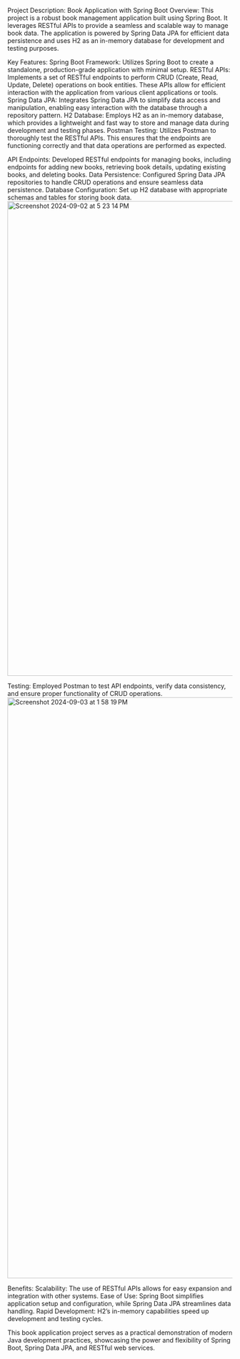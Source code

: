 Project Description: Book Application with Spring Boot
Overview: This project is a robust book management application built using Spring Boot. It leverages RESTful APIs to provide a seamless and scalable way to manage book data. The application is powered by Spring Data JPA for efficient data persistence and uses H2 as an in-memory database for development and testing purposes.


Key Features:
Spring Boot Framework: Utilizes Spring Boot to create a standalone, production-grade application with minimal setup.
RESTful APIs: Implements a set of RESTful endpoints to perform CRUD (Create, Read, Update, Delete) operations on book entities. These APIs allow for efficient interaction with the application from various client applications or tools.
Spring Data JPA: Integrates Spring Data JPA to simplify data access and manipulation, enabling easy interaction with the database through a repository pattern.
H2 Database: Employs H2 as an in-memory database, which provides a lightweight and fast way to store and manage data during development and testing phases.
Postman Testing: Utilizes Postman to thoroughly test the RESTful APIs. This ensures that the endpoints are functioning correctly and that data operations are performed as expected.


API Endpoints: Developed RESTful endpoints for managing books, including endpoints for adding new books, retrieving book details, updating existing books, and deleting books.
Data Persistence: Configured Spring Data JPA repositories to handle CRUD operations and ensure seamless data persistence.
Database Configuration: Set up H2 database with appropriate schemas and tables for storing book data.
<img width="1063" alt="Screenshot 2024-09-02 at 5 23 14 PM" src="https://github.com/user-attachments/assets/e2970baa-895a-466c-85eb-7fefb7738401">

Testing: Employed Postman to test API endpoints, verify data consistency, and ensure proper functionality of CRUD operations.
<img width="1301" alt="Screenshot 2024-09-03 at 1 58 19 PM" src="https://github.com/user-attachments/assets/eacfb363-a3f7-4dd7-86d8-50c64cdf043e">


Benefits:
Scalability: The use of RESTful APIs allows for easy expansion and integration with other systems.
Ease of Use: Spring Boot simplifies application setup and configuration, while Spring Data JPA streamlines data handling.
Rapid Development: H2’s in-memory capabilities speed up development and testing cycles.

This book application project serves as a practical demonstration of modern Java development practices, showcasing the power and flexibility of Spring Boot, 
Spring Data JPA, and RESTful web services.




